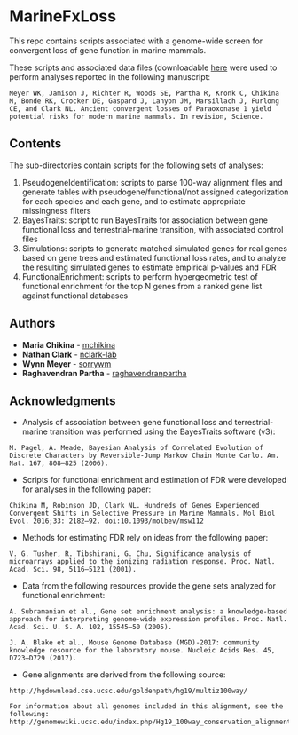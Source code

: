 # MarineFxLoss
This repo contains scripts associated with a genome-wide screen for convergent loss of gene function in marine mammals.

These scripts and associated data files (downloadable [here](https://pitt.box.com/s/mb9z57sxu3o2cgeru5s7u0bek2nbw1lr) were used to perform analyses reported in the following manuscript:
```
Meyer WK, Jamison J, Richter R, Woods SE, Partha R, Kronk C, Chikina M, Bonde RK, Crocker DE, Gaspard J, Lanyon JM, Marsillach J, Furlong CE, and Clark NL. Ancient convergent losses of Paraoxonase 1 yield potential risks for modern marine mammals. In revision, Science.

```

## Contents

The sub-directories contain scripts for the following sets of analyses:
1) PseudogeneIdentification: scripts to parse 100-way alignment files and generate tables with pseudogene/functional/not assigned categorization for each species and each gene, and to estimate appropriate missingness filters
2) BayesTraits: script to run BayesTraits for association between gene functional loss and terrestrial-marine transition, with associated control files
3) Simulations: scripts to generate matched simulated genes for real genes based on gene trees and estimated functional loss rates, and to analyze the resulting simulated genes to estimate empirical p-values and FDR
4) FunctionalEnrichment: scripts to perform hypergeometric test of functional enrichment for the top N genes from a ranked gene list against functional databases 

## Authors

* **Maria Chikina** - [mchikina](https://github.com/mchikina)
* **Nathan Clark** - [nclark-lab](https://github.com/nclark-lab)
* **Wynn Meyer** - [sorrywm](https://github.com/sorrywm)
* **Raghavendran Partha** - [raghavendranpartha](https://github.com/raghavendranpartha)

## Acknowledgments

* Analysis of association between gene functional loss and terrestrial-marine transition was performed using the BayesTraits software (v3):
```
M. Pagel, A. Meade, Bayesian Analysis of Correlated Evolution of Discrete Characters by Reversible‐Jump Markov Chain Monte Carlo. Am. Nat. 167, 808–825 (2006).

```

* Scripts for functional enrichment and estimation of FDR were developed for analyses in the following paper:
```
Chikina M, Robinson JD, Clark NL. Hundreds of Genes Experienced Convergent Shifts in Selective Pressure in Marine Mammals. Mol Biol Evol. 2016;33: 2182–92. doi:10.1093/molbev/msw112

```

* Methods for estimating FDR rely on ideas from the following paper:
```
V. G. Tusher, R. Tibshirani, G. Chu, Significance analysis of microarrays applied to the ionizing radiation response. Proc. Natl. Acad. Sci. 98, 5116–5121 (2001).

```

* Data from the following resources provide the gene sets analyzed for functional enrichment:
```
A. Subramanian et al., Gene set enrichment analysis: a knowledge-based approach for interpreting genome-wide expression profiles. Proc. Natl. Acad. Sci. U. S. A. 102, 15545–50 (2005).

J. A. Blake et al., Mouse Genome Database (MGD)-2017: community knowledge resource for the laboratory mouse. Nucleic Acids Res. 45, D723–D729 (2017).

```

* Gene alignments are derived from the following source:
```
http://hgdownload.cse.ucsc.edu/goldenpath/hg19/multiz100way/

For information about all genomes included in this alignment, see the following:
http://genomewiki.ucsc.edu/index.php/Hg19_100way_conservation_alignment
```
